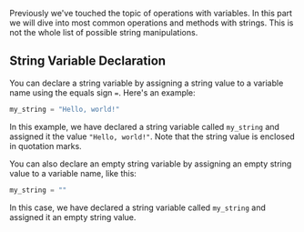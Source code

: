 Previously we've touched the topic of operations with variables. In this part we will dive into most common operations and methods with strings. This is not the whole list of possible string manipulations.

## String Variable Declaration

You can declare a string variable by assigning a string value to a variable name using the equals sign `=`. Here's an example:

```python
my_string = "Hello, world!"
```

In this example, we have declared a string variable called `my_string` and assigned it the value `"Hello, world!"`. Note that the string value is enclosed in quotation marks.

You can also declare an empty string variable by assigning an empty string value to a variable name, like this:

```python
my_string = ""
```

In this case, we have declared a string variable called `my_string` and assigned it an empty string value.
